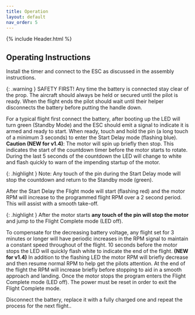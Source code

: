 ```yaml
---
title: Operation
layout: default
nav_order: 5
---
```


{% include Header.html %}

## Operating Instructions ##

Install the timer and connect to the ESC as discussed in the assembly instructions.

{: .warning }
SAFETY FIRST!  Any time the battery is connected stay clear of the prop.  The aircraft should always be held or secured until the pilot is ready.  When the flight ends the pilot should wait until their helper disconnects the battery before putting the handle down.

For a typical flight first connect the battery, after booting up the LED will turn green (Standby Mode) and the ESC should emit a signal to indicate it is armed and ready to start.  When ready, touch and hold the pin (a long touch of a minimum 3 seconds) to enter the Start Delay mode (flashing blue).  **Caution (NEW for v1.4)**: The motor will spin up briefly then stop. This indicates the start of the countdown timer before the motor starts to rotate.  During the last 5 seconds of the countdown the LED will change to white and flash quickly to warn of the impending startup of the motor.

{: .highlight }
Note: Any touch of the pin during the Start Delay mode will stop the countdown and return to the Standby mode (green).

After the Start Delay the Flight mode will start (flashing red) and the motor RPM will increase to the programmed flight RPM over a 2 second period.  This will assist with a smooth take-off.

{: .highlight }
After the motor starts **any touch of the pin will stop the motor** and jump to the Flight Complete mode (LED off).

To compensate for the decreasing battery voltage, any flight set for 3 minutes or longer will have periodic increases in the RPM signal to maintain a constant speed throughout of the flight.   10 seconds before the motor stops the LED will quickly flash white to indicate the end of the flight.  **(NEW for v1.4)** In addition to the flashing LED the motor RPM will briefly decrease and then resume normal RPM to help get the pilots attention. At the end of the flight the RPM will increase briefly before stopping to aid in a smooth approach and landing.  Once the motor stops the program enters the Flight Complete mode (LED off).  The power must be reset in order to exit the Flight Complete mode.

Disconnect the battery, replace it with a fully charged one and repeat the process for the next flight..
